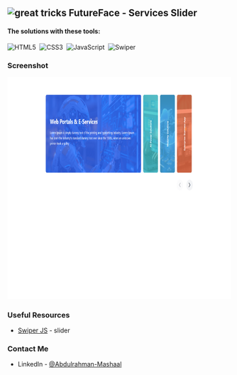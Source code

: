 ## <img src="https://user-images.githubusercontent.com/13468728/233831804-0f5c7ee5-d654-4c13-9c77-a5bd6dc4fe74.jpg" title="great tricks" alt="great tricks" width="50" height="50"/> FutureFace - Services Slider

#### The solutions with these tools:

![HTML5](https://img.shields.io/badge/-HTML5-E34F26?style=for-the-badge&logo=html5&logoColor=white)&nbsp;
![CSS3](https://img.shields.io/badge/-CSS3-1572B6?style=for-the-badge&logo=css3)&nbsp;
![JavaScript](https://img.shields.io/badge/Javascript-F7DF1E.svg?style=for-the-badge&logo=javascript&logoColor=black)&nbsp;
![Swiper](https://img.shields.io/badge/swiper%20js-4287F5?style=for-the-badge&logo=swiper&logoColor=white)&nbsp;


### Screenshot

<div align="left">
<img src="https://github.com/Abdulrahman-Mashaal/The-UI-Workshop/blob/main/slider/futureface/services/assets/images/screenshot/1.png" title="futureface services" alt="futureface services" width="800" height="500"/>
</div>

### Useful Resources

- [Swiper JS](https://swiperjs.com/swiper-api#cards-effect) - slider  

### Contact Me

- LinkedIn - [@Abdulrahman-Mashaal](https://www.linkedin.com/in/abdulrahman-mashaal?utm_source=share&utm_campaign=share_via&utm_content=profile&utm_medium=android_app)